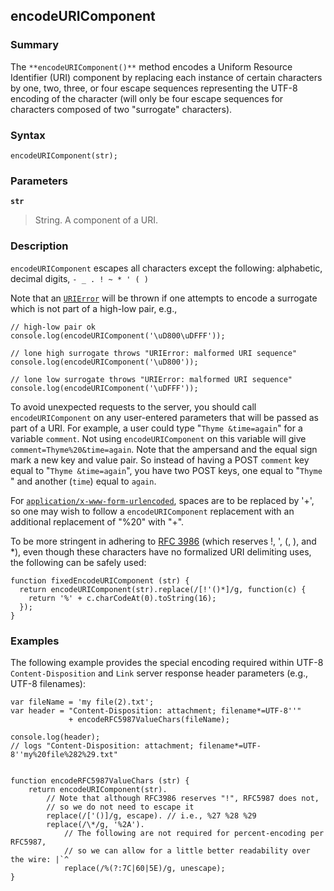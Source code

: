 ## encodeURIComponent

### Summary

The `**encodeURIComponent()**` method encodes a Uniform Resource Identifier (URI) component by replacing each instance of certain characters by one, two, three, or four escape sequences representing the UTF-8 encoding of the character (will only be four escape sequences for characters composed of two "surrogate" characters).

### Syntax

    encodeURIComponent(str);

### Parameters

**`str`**

> String. A component of a URI.

### Description

`encodeURIComponent` escapes all characters except the following: alphabetic, decimal digits, `- _ . ! ~ * ' ( )`

Note that an [`URIError`][0] will be thrown if one attempts to encode a surrogate which is not part of a high-low pair, e.g.,

    // high-low pair ok
    console.log(encodeURIComponent('\uD800\uDFFF'));
    
    // lone high surrogate throws "URIError: malformed URI sequence"
    console.log(encodeURIComponent('\uD800'));
    
    // lone low surrogate throws "URIError: malformed URI sequence"
    console.log(encodeURIComponent('\uDFFF')); 
    

To avoid unexpected requests to the server, you should call `encodeURIComponent` on any user-entered parameters that will be passed as part of a URI. For example, a user could type "`Thyme &time=again`" for a variable `comment`. Not using `encodeURIComponent` on this variable will give `comment=Thyme%20&time=again`. Note that the ampersand and the equal sign mark a new key and value pair. So instead of having a POST `comment` key equal to "`Thyme &time=again`", you have two POST keys, one equal to "`Thyme `" and another (`time`) equal to `again`.

For [`application/x-www-form-urlencoded`][1], spaces are to be replaced by '+', so one may wish to follow a `encodeURIComponent` replacement with an additional replacement of "%20" with "+".

To be more stringent in adhering to [RFC 3986][2] (which reserves !, ', (, ), and \*), even though these characters have no formalized URI delimiting uses, the following can be safely used:

    function fixedEncodeURIComponent (str) {
      return encodeURIComponent(str).replace(/[!'()*]/g, function(c) {
        return '%' + c.charCodeAt(0).toString(16);
      });
    }
    

### Examples

The following example provides the special encoding required within UTF-8 `Content-Disposition` and `Link` server response header parameters (e.g., UTF-8 filenames):

    var fileName = 'my file(2).txt';
    var header = "Content-Disposition: attachment; filename*=UTF-8''" 
                 + encodeRFC5987ValueChars(fileName);
    
    console.log(header); 
    // logs "Content-Disposition: attachment; filename*=UTF-8''my%20file%282%29.txt"
    
    
    function encodeRFC5987ValueChars (str) {
        return encodeURIComponent(str).
            // Note that although RFC3986 reserves "!", RFC5987 does not,
            // so we do not need to escape it
            replace(/['()]/g, escape). // i.e., %27 %28 %29
            replace(/\*/g, '%2A').
                // The following are not required for percent-encoding per RFC5987, 
                // so we can allow for a little better readability over the wire: |`^
                replace(/%(?:7C|60|5E)/g, unescape);
    }
    



[0]: https://developer.mozilla.org/en/docs/Web/JavaScript/Reference/Global_Objects/URIError "The URIError object represents an error when a global URI handling function was used in a wrong way."
[1]: http://www.whatwg.org/specs/web-apps/current-work/multipage/association-of-controls-and-forms.html#application/x-www-form-urlencoded-encoding-algorithm
[2]: http://tools.ietf.org/html/rfc3986